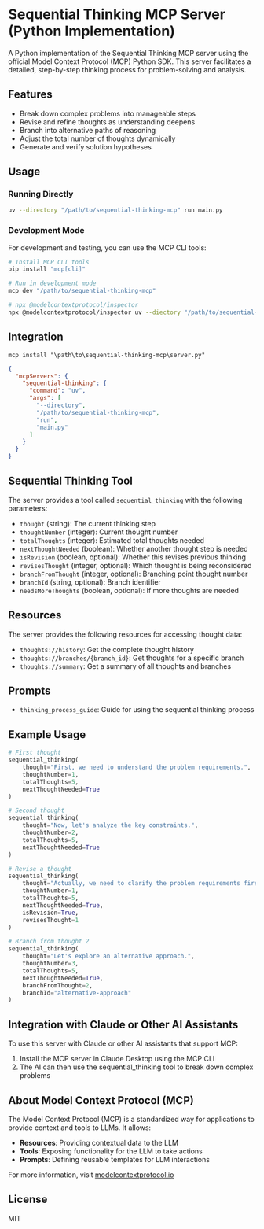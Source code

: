 # Sequential Thinking MCP Server (Python Implementation)

A Python implementation of the Sequential Thinking MCP server using the official Model Context Protocol (MCP) Python SDK. This server facilitates a detailed, step-by-step thinking process for problem-solving and analysis.

## Features

- Break down complex problems into manageable steps
- Revise and refine thoughts as understanding deepens
- Branch into alternative paths of reasoning
- Adjust the total number of thoughts dynamically
- Generate and verify solution hypotheses

## Usage

### Running Directly

```bash
uv --directory "/path/to/sequential-thinking-mcp" run main.py
```

### Development Mode

For development and testing, you can use the MCP CLI tools:

```bash
# Install MCP CLI tools
pip install "mcp[cli]"

# Run in development mode
mcp dev "/path/to/sequential-thinking-mcp"

# npx @modelcontextprotocol/inspector
npx @modelcontextprotocol/inspector uv --diectory "/path/to/sequential-thinking-mcp" run main.py
```

## Integration

```
mcp install "\path\to\sequential-thinking-mcp\server.py"
```

```json
{
  "mcpServers": {
    "sequential-thinking": {
      "command": "uv",
      "args": [
        "--directory",
        "/path/to/sequential-thinking-mcp",
        "run",
        "main.py"
      ]
    }
  }
}
```

## Sequential Thinking Tool

The server provides a tool called `sequential_thinking` with the following parameters:

- `thought` (string): The current thinking step
- `thoughtNumber` (integer): Current thought number
- `totalThoughts` (integer): Estimated total thoughts needed
- `nextThoughtNeeded` (boolean): Whether another thought step is needed
- `isRevision` (boolean, optional): Whether this revises previous thinking
- `revisesThought` (integer, optional): Which thought is being reconsidered
- `branchFromThought` (integer, optional): Branching point thought number
- `branchId` (string, optional): Branch identifier
- `needsMoreThoughts` (boolean, optional): If more thoughts are needed

## Resources

The server provides the following resources for accessing thought data:

- `thoughts://history`: Get the complete thought history
- `thoughts://branches/{branch_id}`: Get thoughts for a specific branch
- `thoughts://summary`: Get a summary of all thoughts and branches

## Prompts

- `thinking_process_guide`: Guide for using the sequential thinking process

## Example Usage

```python
# First thought
sequential_thinking(
    thought="First, we need to understand the problem requirements.",
    thoughtNumber=1,
    totalThoughts=5,
    nextThoughtNeeded=True
)

# Second thought
sequential_thinking(
    thought="Now, let's analyze the key constraints.",
    thoughtNumber=2,
    totalThoughts=5,
    nextThoughtNeeded=True
)

# Revise a thought
sequential_thinking(
    thought="Actually, we need to clarify the problem requirements first.",
    thoughtNumber=1,
    totalThoughts=5,
    nextThoughtNeeded=True,
    isRevision=True,
    revisesThought=1
)

# Branch from thought 2
sequential_thinking(
    thought="Let's explore an alternative approach.",
    thoughtNumber=3,
    totalThoughts=5,
    nextThoughtNeeded=True,
    branchFromThought=2,
    branchId="alternative-approach"
)
```

## Integration with Claude or Other AI Assistants

To use this server with Claude or other AI assistants that support MCP:

1. Install the MCP server in Claude Desktop using the MCP CLI
2. The AI can then use the sequential_thinking tool to break down complex problems

## About Model Context Protocol (MCP)

The Model Context Protocol (MCP) is a standardized way for applications to provide context and tools to LLMs. It allows:

- **Resources**: Providing contextual data to the LLM
- **Tools**: Exposing functionality for the LLM to take actions
- **Prompts**: Defining reusable templates for LLM interactions

For more information, visit [modelcontextprotocol.io](https://modelcontextprotocol.io)

## License

MIT